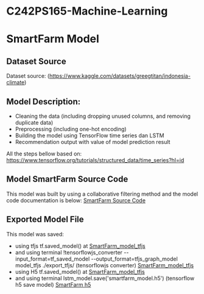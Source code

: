 # C242PS165-Machine-Learning
# SmartFarm Model

## Dataset Source
Dataset source: (https://www.kaggle.com/datasets/greegtitan/indonesia-climate)


## Model Description:
- Cleaning the data (including dropping unused columns, and removing duplicate data)
- Preprocessing (including one-hot encoding)
- Building the model using TensorFlow time series dan LSTM
- Recommendation output with value of model prediction result

All the steps bellow based on: https://www.tensorflow.org/tutorials/structured_data/time_series?hl=id


## Model SmartFarm Source Code
This model was built by using a collaborative filtering method and the model code documentation is below:
[SmartFarm Source Code](https://github.com/C242PS165/C242PS165-Machine-Learning/blob/85c1959f52b6f0886aeb373dae14162b2016b359/SmartFarm-climate.ipynb) 


## Exported Model File
This model was saved:
- using tfjs tf.saved_model() at [SmartFarm_model_tfjs](https://github.com/C242PS165/C242PS165-Machine-Learning/tree/85c1959f52b6f0886aeb373dae14162b2016b359/SmartFarm_model_tfjs)
- and using terminal !tensorflowjs_converter --input_format=tf_saved_model --output_format=tfjs_graph_model model_tfjs ./export_tfjs/ (tensorflowjs converter) [SmartFarm_model_tfjs](https://github.com/C242PS165/C242PS165-Machine-Learning/tree/85c1959f52b6f0886aeb373dae14162b2016b359/SmartFarm_model_tfjs)
- using H5 tf.saved_model() at [SmartFarm_model_tfjs](https://github.com/C242PS165/C242PS165-Machine-Learning/blob/4973fe0325d0c89c2efb081a8a32ceb06c96d3dd/SmartFarm_model_H5/smartfarm_model.h5)
- and using terminal lstm_model.save('smartfarm_model.h5') (tensorflow h5 save model) [SmartFarm h5](https://github.com/C242PS165/C242PS165-Machine-Learning/tree/4973fe0325d0c89c2efb081a8a32ceb06c96d3dd/SmartFarm_model_H5)
